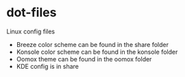 # dot-files
Linux config files

* Breeze color scheme can be found in the share folder
* Konsole color scheme can be found in the konsole folder
* Oomox theme can be found in the oomox folder
* KDE config is in share
